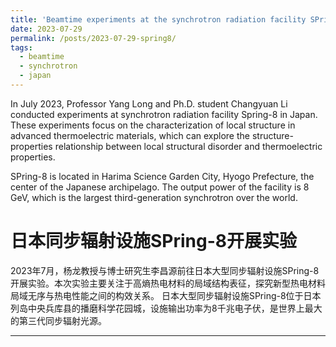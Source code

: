 ```yaml
---
title: 'Beamtime experiments at the synchrotron radiation facility SPring-8 in Japan'
date: 2023-07-29
permalink: /posts/2023-07-29-spring8/
tags:
  - beamtime
  - synchrotron
  - japan
---
```


In July 2023, Professor Yang Long and Ph.D. student Changyuan Li conducted experiments at synchrotron radiation 
facility Spring-8 in Japan. These experiments focus on the characterization of local structure in advanced 
thermoelectric materials, which can explore the structure-properties relationship between local structural disorder 
and thermoelectric properties.

SPring-8 is located in Harima Science Garden City, Hyogo Prefecture, the center of the Japanese archipelago. 
The output power of the facility is 8 GeV, which is the largest third-generation synchrotron over the world.

日本同步辐射设施SPring-8开展实验
======

2023年7月，杨龙教授与博士研究生李昌源前往日本大型同步辐射设施SPring-8开展实验。本次实验主要关注于高熵热电材料的局域结构表征，探究新型热电材料
局域无序与热电性能之间的构效关系。
日本大型同步辐射设施SPring-8位于日本列岛中央兵库县的播磨科学花园城，设施输出功率为8千兆电子伏，是世界上最大的第三代同步辐射光源。

------
